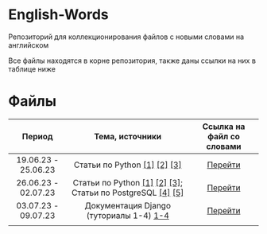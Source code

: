 # English-Words
Репозиторий для коллекционирования файлов с новыми словами на английском

Все файлы находятся в корне репозитория, также даны ссылки на них в таблице ниже

# Файлы

|       Период        |                                                                                                                                                                                     Тема, источники                                                                                                                                                                                     |                               Ссылка на файл со словами                                |
|:-------------------:|:---------------------------------------------------------------------------------------------------------------------------------------------------------------------------------------------------------------------------------------------------------------------------------------------------------------------------------------------------------------------------------------:|:--------------------------------------------------------------------------------------:|
| 19.06.23 - 25.06.23 |                                                                               Статьи по Python [[1]](https://www.python.org/dev/peps/pep-0008/) [[2]](https://medium.com/hackernoon/python-tricks-101-2836251922e0) [[3]](https://medium.com/free-code-camp/an-a-z-of-useful-python-tricks-b467524ee747)                                                                                | [Перейти](https://github.com/pas-zhukov/English-Words/blob/main/ENG_zhukov_210623.txt) |
| 26.06.23 - 02.07.23 | Статьи по Python [[1]](https://www.python.org/dev/peps/pep-0257/) [[2]](https://www.tutorialsteacher.com/python/public-private-protected-modifiers) [[3]](https://medium.com/python-features/magic-methods-demystified-3c9e93144bf7); Статьи по PostgreSQL [[4]](https://www.postgresql.org/docs/current/intro-whatis.html) [[5]](https://www.postgresql.org/docs/current/history.html) | [Перейти](https://github.com/pas-zhukov/English-Words/blob/main/ENG_zhukov_300623.txt) |
| 03.07.23 - 09.07.23 |        Документация Django (туториалы 1-4) [1-4](https://docs.djangoproject.com/en/3.2/intro/)                                                                                                                                                                                                                                                                                                                                                                                 | [Перейти](https://github.com/pas-zhukov/English-Words/blob/main/ENG_zhukov_090723.txt) |
|                     |                                                                                                                                                                                                                                                                                                                                                                                         |                                                                                        |
